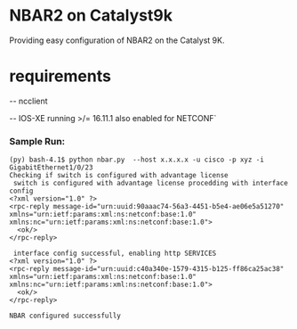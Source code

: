 # NBAR2 on Catalyst9k
Providing easy configuration  of NBAR2 on the Catalyst 9K.

# requirements
-- ncclient

-- IOS-XE running >/= 16.11.1 also enabled for NETCONF`

### Sample Run:
```
(py) bash-4.1$ python nbar.py  --host x.x.x.x -u cisco -p xyz -i GigabitEthernet1/0/23
Checking if switch is configured with advantage license
 switch is configured with advantage license procedding with interface config
<?xml version="1.0" ?>
<rpc-reply message-id="urn:uuid:90aaac74-56a3-4451-b5e4-ae06e5a51270" xmlns="urn:ietf:params:xml:ns:netconf:base:1.0" xmlns:nc="urn:ietf:params:xml:ns:netconf:base:1.0">
  <ok/>
</rpc-reply>

 interface config successful, enabling http SERVICES
<?xml version="1.0" ?>
<rpc-reply message-id="urn:uuid:c40a340e-1579-4315-b125-ff86ca25ac38" xmlns="urn:ietf:params:xml:ns:netconf:base:1.0" xmlns:nc="urn:ietf:params:xml:ns:netconf:base:1.0">
  <ok/>
</rpc-reply>

NBAR configured successfully

```
